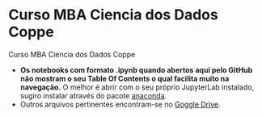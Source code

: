 # Curso MBA Ciencia dos Dados Coppe
Curso MBA Ciencia dos Dados Coppe
- **Os notebooks com formato .ipynb quando abertos aqui pelo GitHub não mostram o seu Table Of Contents o qual facilita muito na navegação.** O melhor é abrir com o seu próprio JupyterLab instalado, sugiro instalar através do pacote [anaconda](https://www.anaconda.com/).
- Outros arquivos pertinentes encontram-se no [Goggle Drive](https://drive.google.com/drive/folders/1KWWiqvx2XCIkPtE_wtknTio25iF-sJN5?usp=sharing).
